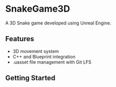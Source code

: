 # SnakeGame3D

A 3D Snake game developed using Unreal Engine.

## Features
- 3D movement system  
- C++ and Blueprint integration  
- .uasset file management with Git LFS  

## Getting Started
